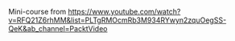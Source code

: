 Mini-course from https://www.youtube.com/watch?v=RFQ21Z6rhMM&list=PLTgRMOcmRb3M934RYwyn2zquOegSS-QeK&ab_channel=PacktVideo